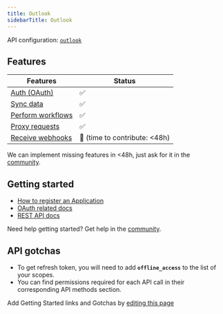 ```yaml
---
title: Outlook
sidebarTitle: Outlook
---
```


API configuration: [`outlook`](https://terapi.dev/providers.yaml)

## Features

| Features | Status |
| - | - |
| [Auth (OAuth)](/integrate/guides/authorize-an-api) | ✅ |
| [Sync data](/integrate/guides/sync-data-from-an-api) | ✅ |
| [Perform workflows](/integrate/guides/perform-workflows-with-an-api) | ✅ |
| [Proxy requests](/integrate/guides/proxy-requests-to-an-api) | ✅ |
| [Receive webhooks](/integrate/guides/receive-webhooks-from-an-api) | 🚫 (time to contribute: &lt;48h) |

<Tip>We can implement missing features in &lt;48h, just ask for it in the [community](https://terapi.dev/slack).</Tip>

## Getting started

-   [How to register an Application](https://learn.microsoft.com/en-us/graph/auth-register-app-v2)
-   [OAuth related docs](https://learn.microsoft.com/en-us/graph/auth-v2-user?tabs=http#authentication-and-authorization-steps)
-   [REST API docs](https://learn.microsoft.com/en-us/outlook/rest/#outlook-rest-api-via-microsoft-graph)

<Tip>Need help getting started? Get help in the [community](https://terapi.dev/slack).</Tip>

## API gotchas

-   To get refresh token, you will need to add **`offline_access`** to the list of your scopes.
-   You can find permissions required for each API call in their corresponding API methods section.

<Note>Add Getting Started links and Gotchas by [editing this page](https://github.com/terapihq/terapi/tree/master/docs-v2/integrations/all/outlook.mdx)</Note>

